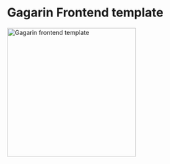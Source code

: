 # Gagarin Frontend template

<img align="left" width="300" height="300" src="https://raw.githubusercontent.com/neonick/gagarin/master/src/img/gagarin.svg" title="Gagarin frontend template">